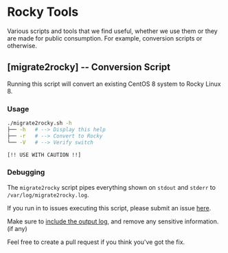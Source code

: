 Rocky Tools
===========

Various scripts and tools that we find useful, whether we use them or they are
made for public consumption. For example, conversion scripts or otherwise.

## [migrate2rocky] -- Conversion Script

Running this script will convert an existing CentOS 8 system to Rocky Linux 8.

### Usage

```bash
./migrate2rocky.sh -h
├── -h   # --> Display this help
├── -r   # --> Convert to Rocky
└── -V   # --> Verify switch

[!! USE WITH CAUTION !!]
```

### Debugging

The `migrate2rocky` script pipes everything shown on `stdout` and `stderr` to
`/var/log/migrate2rocky.log`.

If you run in to issues executing this script, please submit an issue
[here](https://github.com/rocky-linux/rocky-tools/issues).

Make sure to [include the output log](https://pastebin.com/), and remove any
sensitive information. (if any)

Feel free to create a pull request if you think you've got the fix.
